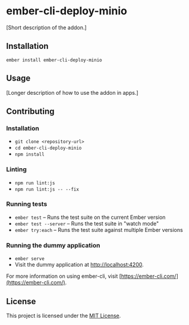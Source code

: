 ember-cli-deploy-minio
==============================================================================

[Short description of the addon.]

Installation
------------------------------------------------------------------------------

```
ember install ember-cli-deploy-minio
```


Usage
------------------------------------------------------------------------------

[Longer description of how to use the addon in apps.]


Contributing
------------------------------------------------------------------------------

### Installation

* `git clone <repository-url>`
* `cd ember-cli-deploy-minio`
* `npm install`

### Linting

* `npm run lint:js`
* `npm run lint:js -- --fix`

### Running tests

* `ember test` – Runs the test suite on the current Ember version
* `ember test --server` – Runs the test suite in "watch mode"
* `ember try:each` – Runs the test suite against multiple Ember versions

### Running the dummy application

* `ember serve`
* Visit the dummy application at [http://localhost:4200](http://localhost:4200).

For more information on using ember-cli, visit [https://ember-cli.com/](https://ember-cli.com/).

License
------------------------------------------------------------------------------

This project is licensed under the [MIT License](LICENSE.md).
